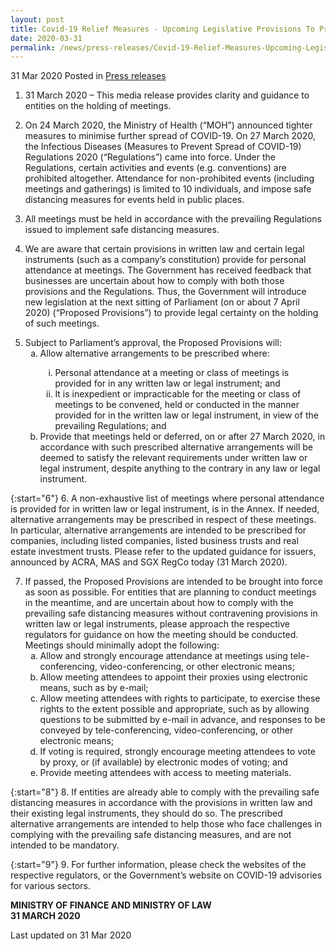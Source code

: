 ```yaml
---
layout: post
title: Covid-19 Relief Measures - Upcoming Legislative Provisions To Provide Legal Certainty On Holding Of Meetings
date: 2020-03-31
permalink: /news/press-releases/Covid-19-Relief-Measures-Upcoming-Legislative-Provisions-To-Provide-Legal-Certainty-On-Holding-Of-Meetings
---
```


31 Mar 2020 Posted in [Press releases](/news/press-releases)

1.  31 March 2020 – This media release provides clarity and guidance to entities on the holding of meetings.

2.	On 24 March 2020, the Ministry of Health (“MOH”) announced tighter measures to minimise further spread of COVID-19. On 27 March 2020, the Infectious Diseases (Measures to Prevent Spread of COVID-19) Regulations 2020 (“Regulations”) came into force. Under the Regulations, certain activities and events (e.g. conventions) are prohibited altogether.  Attendance for non-prohibited events (including meetings and gatherings) is limited to 10 individuals, and impose safe distancing measures for events held in public places.

3.	All meetings must be held in accordance with the prevailing Regulations issued to implement safe distancing measures.

4.	We are aware that certain provisions in written law and certain legal instruments (such as a company’s constitution) provide for personal attendance at meetings. The Government has received feedback that businesses are uncertain about how to comply with both those provisions and the Regulations. Thus, the Government will introduce new legislation at the next sitting of Parliament (on or about 7 April 2020) (“Proposed Provisions”) to provide legal certainty on the holding of such meetings.

<ol start="5">
<li>  Subject to Parliament’s approval, the Proposed Provisions will:

<ol style="list-style-type: lower-alpha">
<li>  Allow alternative arrangements to be prescribed where:</li>
<ol style="list-style-type: lower-roman">
<li>  Personal attendance at a meeting or class of meetings is provided for in any written law or legal instrument; and</li>  
<li>  It is inexpedient or impracticable for the meeting or class of meetings to be convened, held or conducted in the manner provided for in the written law or legal instrument, in view of the prevailing Regulations; and</li>  
</ol>
<li>  Provide that meetings held or deferred, on or after 27 March 2020, in accordance with such prescribed alternative arrangements will be deemed to satisfy the relevant requirements under written law or legal instrument, despite anything to the contrary in any law or legal instrument.</li>
</ol>
  
</li>  
</ol>

{:start="6"}
6.	A non-exhaustive list of meetings where personal attendance is provided for in written law or legal instrument, is in the Annex. If needed, alternative arrangements may be prescribed in respect of these meetings. In particular, alternative arrangements are intended to be prescribed for companies, including listed companies, listed business trusts and real estate investment trusts. Please refer to the updated guidance for issuers, announced by ACRA, MAS and SGX RegCo today (31 March 2020).

<ol start="7">
<li>  If passed, the Proposed Provisions are intended to be brought into force as soon as possible. For entities that are planning to conduct meetings in the meantime,  and are uncertain about how to comply with the prevailing safe distancing measures without contravening provisions in written law or legal instruments, please approach the respective regulators for guidance on how the meeting should be conducted.  Meetings should minimally adopt the following:

<ol style="list-style-type: lower-alpha">
<li>  Allow and strongly encourage attendance at meetings using tele-conferencing, video-conferencing, or other electronic means;</li>
<li>  Allow meeting attendees to appoint their proxies using electronic means, such as by e-mail;</li>
<li>  Allow meeting attendees with rights to participate, to exercise these rights to the extent possible and appropriate, such as by allowing questions to be submitted by e-mail in advance, and responses to be conveyed by tele-conferencing, video-conferencing, or other electronic means;</li>
<li>  If voting is required, strongly encourage meeting attendees to vote by proxy, or (if available) by electronic modes of voting; and</li>
<li>  Provide meeting attendees with access to meeting materials.</li>
</ol>
  
</li>  
</ol>

{:start="8"}
8.	If entities are already able to comply with the prevailing safe distancing measures in accordance with the provisions in written law and their existing legal instruments, they should do so. The prescribed alternative arrangements are intended to help those who face challenges in complying with the prevailing safe distancing measures, and are not intended to be mandatory.

{:start="9"}
9.	For further information, please check the websites of the respective regulators, or the Government’s website on COVID-19 advisories for various sectors.

<b>MINISTRY OF FINANCE AND MINISTRY OF LAW</b>
<br>
<b>31 MARCH 2020</b>

<p class="right-side-updated">Last updated on 31 Mar 2020</p>

